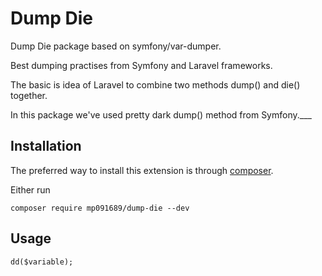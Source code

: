 Dump Die 
=========
Dump Die package based on symfony/var-dumper.

Best dumping practises from Symfony and Laravel frameworks.

The basic is idea of Laravel to combine two methods dump() and die() together.

In this package we've used pretty dark dump() method from Symfony.___
   

Installation
------------

The preferred way to install this extension is through [composer](http://getcomposer.org/download/).

Either run

```
composer require mp091689/dump-die --dev
```

Usage
-----

```
dd($variable);
```